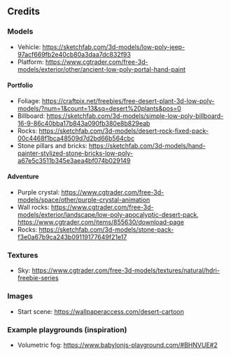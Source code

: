## Credits

### Models

- Vehicle: https://sketchfab.com/3d-models/low-poly-jeep-97acf669fb2e40cb80a3daa7dc832f93
- Platform: https://www.cgtrader.com/free-3d-models/exterior/other/ancient-low-poly-portal-hand-paint

#### Portfolio

- Foliage: https://craftpix.net/freebies/free-desert-plant-3d-low-poly-models/?num=1&count=13&sq=desert%20plants&pos=0
- Billboard: https://sketchfab.com/3d-models/simple-low-poly-billboard-16-9-86c40bba17b843a090fb380e8b829eab
- Rocks: https://sketchfab.com/3d-models/desert-rock-fixed-pack-00c4468f1bca48509d7d2bd66b564cbc
- Stone pillars and bricks: https://sketchfab.com/3d-models/hand-painter-stylized-stone-bricks-low-poly-a67e5c3511b345e3aea4bf074b029149

#### Adventure

- Purple crystal: https://www.cgtrader.com/free-3d-models/space/other/purple-crystal-animation
- Wall rocks: https://www.cgtrader.com/free-3d-models/exterior/landscape/low-poly-apocalyptic-desert-pack, https://www.cgtrader.com/items/855630/download-page
- Rocks: https://sketchfab.com/3d-models/stone-pack-f3e0a67b9ca243b09119177649f21e17

### Textures

- Sky: https://www.cgtrader.com/free-3d-models/textures/natural/hdri-freebie-series

### Images

- Start scene: https://wallpaperaccess.com/desert-cartoon

### Example playgrounds (inspiration)

- Volumetric fog: https://www.babylonjs-playground.com/#BHNVUE#2
